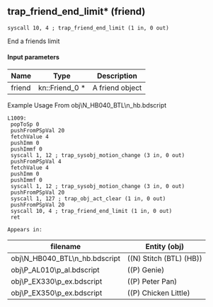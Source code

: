 ## trap_friend_end_limit* (friend)

`syscall 10, 4 ; trap_friend_end_limit (1 in, 0 out)`

End a friends limit

#### Input parameters
| Name | Type | Description
|------|------|------------
| friend   | kn::Friend_0 *   | A friend object


Example Usage From obj\N_HB040_BTL\n_hb.bdscript
```plaintext
L1009:
 popToSp 0
 pushFromPSpVal 20
 fetchValue 4
 pushImm 0
 pushImmf 0
 syscall 1, 12 ; trap_sysobj_motion_change (3 in, 0 out)
 pushFromPSpVal 4
 fetchValue 4
 pushImm 0
 pushImmf 0
 syscall 1, 12 ; trap_sysobj_motion_change (3 in, 0 out)
 pushFromPSpVal 20
 syscall 1, 127 ; trap_obj_act_clear (1 in, 0 out)
 pushFromPSpVal 20
 syscall 10, 4 ; trap_friend_end_limit (1 in, 0 out)
 ret
```





	Appears in:
| filename | Entity (obj)
|----------|-------------
| obj\N_HB040_BTL\n_hb.bdscript       | ((N) Stitch (BTL) (HB))          
| obj\P_AL010\p_al.bdscript       | ((P) Genie)          
| obj\P_EX330\p_ex.bdscript       | ((P) Peter Pan)          
| obj\P_EX350\p_ex.bdscript       | ((P) Chicken Little)          



